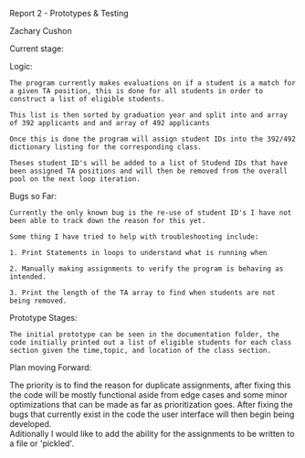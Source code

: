 Report 2 - Prototypes & Testing 

Zachary Cushon

Current stage:

Logic:
	
	The program currently makes evaluations on if a student is a match for a given TA position, this is done for all students in order to construct a list of eligible students.
	
	This list is then sorted by graduation year and split into and array of 392 applicants and and array of 492 applicants
	
	Once this is done the program will assign student IDs into the 392/492 dictionary listing for the corresponding class.
	
	Theses student ID's will be added to a list of Studend IDs that have been assigned TA positions and will then be removed from the overall pool on the next loop iteration.
		
Bugs so Far:
	
	Currently the only known bug is the re-use of student ID's I have not been able to track down the reason for this yet.
		
	Some thing I have tried to help with troubleshooting include:
		
	1. Print Statements in loops to understand what is running when  
			
	2. Manually making assignments to verify the program is behaving as intended.
		
	3. Print the length of the TA array to find when students are not being removed.
		

Prototype Stages:
	
	The initial prototype can be seen in the documentation folder, the code initially printed out a list of eligible students for each class section given the time,topic, and location of the class section.
	
	
Plan moving Forward:
	
The priority is to find the reason for duplicate assignments, after fixing this the code will be mostly functional aside from edge cases and some minor optimizations that can be made as far as prioritization goes.
After fixing the bugs that currently exist in the code the user interface will then begin being developed.	
Aditionally I would like to add the ability for the assignments to be written to a file or 'pickled'.
